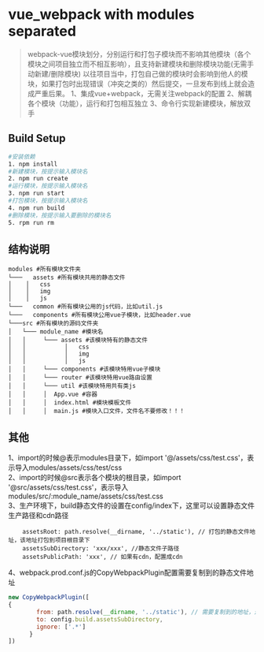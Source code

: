# vue_webpack with modules separated

> webpack-vue模块划分，分别运行和打包子模块而不影响其他模块（各个模块之间项目独立而不相互影响），且支持新建模块和删除模块功能(无需手动新建/删除模块)
以往项目当中，打包自己做的模块时会影响到他人的模块，如果打包时出现错误（冲突之类的）然后提交，一旦发布到线上就会造成严重后果。
1、集成vue+webpack，无需关注webpack的配置
2、解耦各个模块（功能），运行和打包相互独立
3、命令行实现新建模块，解放双手

## Build Setup

``` bash
#安装依赖
1. npm install
#新建模块，按提示输入模块名
2. npm run create
#运行模块，按提示输入模块名
3. npm run start
#打包模块，按提示输入模块名
4. npm run build
#删除模块，按提示输入要删除的模块名
5. rpm run rm
```

## 结构说明
````
modules #所有模块文件夹
└───   assets #所有模块共用的静态文件
│    │   css
│    │   img
│    │   js
└───   common #所有模块公用的js代码，比如util.js
└───   components #所有模块公用vue子模块，比如header.vue
└───src #所有模块的源码文件夹
│   └─── module_name #模块名
│   │     └─── assets #该模块特有的静态文件
│   │           │   css
│   │           │   img
│   │           │   js
│   │     └─── components #该模块特用vue子模块
│   │     └─── router #该模块特用vue路由设置
│   │     └─── util #该模块特用共有类js
│   │     │  App.vue #容器
│   │     │  index.html #模块模板文件
│   │     │  main.js #模块入口文件，文件名不要修改！！！
````
## 其他
1、import的时候@表示modules目录下，如import '@/assets/css/test.css'，表示导入modules/assets/css/test/css  
2、import的时候@src表示各个模块的根目录，如import '@src/assets/css/test.css'，表示导入modules/src/:module_name/assets/css/test.css  
3、生产环境下，build静态文件的设置在config/index下，这里可以设置静态文件生产路径和cdn路径  
```
    assetsRoot: path.resolve(__dirname, '../static'), // 打包的静态文件地址，该地址打包到项目根目录下  
    assetsSubDirectory: 'xxx/xxx', //静态文件子路径  
    assetsPublicPath: 'xxx', // 如果有cdn，配置成cdn
```
4、webpack.prod.conf.js的CopyWebpackPlugin配置需要复制到的静态文件地址
```javascript
new CopyWebpackPlugin([
{
        from: path.resolve(__dirname, '../static'), // 需要复制到的地址，这里复制到根目录的static目录下
        to: config.build.assetsSubDirectory,
        ignore: ['.*']
      }
])
```
